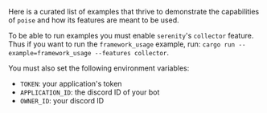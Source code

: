 Here is a curated list of examples that thrive to demonstrate the capabilities of `poise` and how its features are meant to be used.

To be able to run examples you must enable `serenity`'s `collector` feature. Thus if you want to run the `framework_usage` example, run: `cargo run --example=framework_usage --features collector`.

You must also set the following environment variables:
- `TOKEN`: your application's token
- `APPLICATION_ID`: the discord ID of your bot
- `OWNER_ID`: your discord ID

